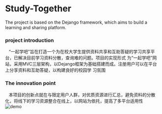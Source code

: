 # Study-Together
The project is based on the Dejango framework, which aims to build a learning and sharing platform.
### project introduction
    “一起学吧”旨在打造一个为在校大学生提供资料共享和互助答疑的学习共享平台，已解决目前学习资料分散，查询难的问题。项目的实现形式
    为“一起学吧”网站，采用MVC三层架构，以Dejango框架为基础搭建而成。注册用户可以在平台上分享资料和互助答疑，以构建良好的校园学
    习氛围
### The innovation point
    本项目的创新点就在与限定用户人群，对优质资源进行汇总，避免资料的分散化，将线下的学习资源整合在线上，以网站为依托，提高了多平台适用性
![demo](https://github.com/Awybupt/Study-Together/blob/master/image/2.png)
    
